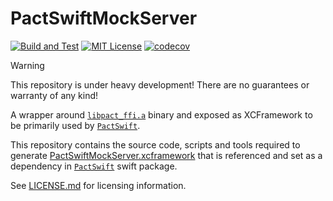# PactSwiftMockServer

[![Build and Test](https://github.com/surpher/PactSwiftMockServer/actions/workflows/build_test.yml/badge.svg)](https://github.com/surpher/PactSwiftMockServer/actions/workflows/build_test.yml)
[![MIT License](https://img.shields.io/badge/license-MIT-green.svg?style=flat)](LICENSE.md)
[![codecov](https://codecov.io/gh/surpher/PactSwiftMockServer/branch/main/graph/badge.svg?token=0LYZVF36I9)](https://codecov.io/gh/surpher/PactSwiftMockServer)

> [!WARNING]
> This repository is under heavy development! There are no guarantees or warranty of any kind!
 
A wrapper around [`libpact_ffi.a`](https://github.com/pact-foundation/pact-reference/tree/master/rust/pact_ffi) binary and exposed as XCFramework to be primarily used by [`PactSwift`](https://github.com/surpher/PactSwift).

This repository contains the source code, scripts and tools required to generate [PactSwiftMockServer.xcframework](https://github.com/surpher/PactSwiftMockServerXCFramework) that is referenced and set as a dependency in [`PactSwift`](https://github.com/surpher/PactSwift) swift package.

See [LICENSE.md](LICENSE.md) for licensing information.

